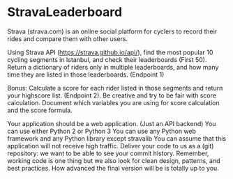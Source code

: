 # StravaLeaderboard

Strava (strava.com) is an online social platform for cyclers to record their rides and compare them with other users.

 

Using Strava API (https://strava.github.io/api/), find the most popular 10 cycling segments in Istanbul, and check their leaderboards (First 50). Return a dictionary of riders only in multiple leaderboards, and how many time they are listed in those leaderboards. (Endpoint 1)

 

Bonus: Calculate a score for each rider listed in those segments and return your highscore list. (Endpoint 2). Be creative and try to be fair with score calculation. Document which variables you are using for score calculation and the score formula.

Your application should be a web application. (Just an API backend)
You can use either Python 2 or Python 3
You can use any Python web framework and any Python library except stravalib
You can assume that this application will not receive high traffic.
Deliver your code to us as a (git) repository: we want to be able to see your commit history.
Remember, working code is one thing but we also look for clean design, patterns, and best practices. How advanced the final version will be is totally up to you.